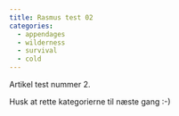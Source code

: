 ```yaml
---
title: Rasmus test 02
categories:
  - appendages
  - wilderness
  - survival
  - cold
---
```

Artikel test nummer 2.

Husk at rette kategorierne til næste gang :-)